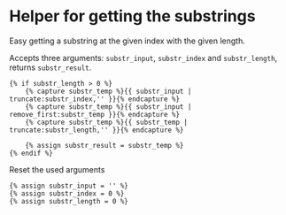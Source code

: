 # Helper for getting the substrings

Easy getting a substring at the given index with the given length.

Accepts three arguments: `substr_input`, `substr_index` and `substr_length`, returns `substr_result`.

``` django
{% if substr_length > 0 %}
    {% capture substr_temp %}{{ substr_input | truncate:substr_index,'' }}{% endcapture %}
    {% capture substr_temp %}{{ substr_input | remove_first:substr_temp }}{% endcapture %}
    {% capture substr_temp %}{{ substr_temp | truncate:substr_length,'' }}{% endcapture %}

    {% assign substr_result = substr_temp %}
{% endif %}

```

Reset the used arguments

``` django
{% assign substr_input = '' %}
{% assign substr_index = 0 %}
{% assign substr_length = 0 %}
```
